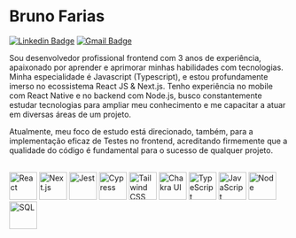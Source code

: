 # Bruno Farias


[![Linkedin Badge](https://img.shields.io/badge/-Bruno%20Farias-00875f?style=flat-square&logo=Linkedin&logoColor=white&link=https://www.linkedin.com/in/bruno-farias-987633211/)](https://www.linkedin.com/in/bruno-farias-987633211/) 
[![Gmail Badge](https://img.shields.io/badge/-brunosantosfarias2@gmail.com-00875f?style=flat-square&logo=Gmail&logoColor=white&link=mailto:brunosantosfarias2@gmail.com)](mailto:brunosantosfarias2@gmail.com)

Sou desenvolvedor profissional frontend com 3 anos de experiência, apaixonado por aprender e aprimorar minhas habilidades com tecnologias. Minha especialidade é Javascript (Typescript), e estou profundamente imerso no ecossistema React JS & Next.js. Tenho experiência no mobile com React Native e no backend com Node.js, busco constantemente estudar tecnologias para ampliar meu conhecimento e me capacitar a atuar em diversas áreas de um projeto.

Atualmente, meu foco de estudo está direcionado, também, para a implementação eficaz de Testes no frontend, acreditando firmemente que a qualidade do código é fundamental para o sucesso de qualquer projeto.

<br />

<div>
	<img width="50" src="https://user-images.githubusercontent.com/25181517/183897015-94a058a6-b86e-4e42-a37f-bf92061753e5.png" alt="React" title="React"/>
	<img width="50" src="https://cdn.jsdelivr.net/gh/devicons/devicon@latest/icons/nextjs/nextjs-original.svg" alt="Next.js" title="Next.js"/>
	<img width="50" src="https://user-images.githubusercontent.com/25181517/187955005-f4ca6f1a-e727-497b-b81b-93fb9726268e.png" alt="Jest" title="Jest"/>
	<img width="50" src="https://cdn.jsdelivr.net/gh/devicons/devicon@latest/icons/cypressio/cypressio-original.svg" alt="Cypress" title="Cypress"/>
	<img width="50" src="https://user-images.githubusercontent.com/25181517/202896760-337261ed-ee92-4979-84c4-d4b829c7355d.png" alt="Tailwind CSS" title="Tailwind CSS"/>
	<img width="50" src="https://user-images.githubusercontent.com/25181517/190887639-d0ba4ec9-ddbe-45dd-bea1-4db83846503e.png" alt="Chakra UI" title="Chakra UI"/>
	<img width="50" src="https://user-images.githubusercontent.com/25181517/183890598-19a0ac2d-e88a-4005-a8df-1ee36782fde1.png" alt="TypeScript" title="TypeScript"/>
	<img width="50" src="https://user-images.githubusercontent.com/25181517/117447155-6a868a00-af3d-11eb-9cfe-245df15c9f3f.png" alt="JavaScript" title="JavaScript"/>
	<img width="50" src="https://cdn.jsdelivr.net/gh/devicons/devicon@latest/icons/nodejs/nodejs-plain-wordmark.svg" alt="Node" title="Node"/>
        <img width="50" src="https://cdn.jsdelivr.net/gh/devicons/devicon@latest/icons/azuresqldatabase/azuresqldatabase-original.svg" alt="SQL" title="SQL" />
</div>


